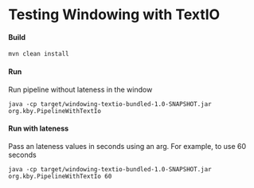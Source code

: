 # Testing Windowing with TextIO

#### Build
`mvn clean install`

#### Run
Run pipeline without lateness in the window
```
java -cp target/windowing-textio-bundled-1.0-SNAPSHOT.jar org.kby.PipelineWithTextIo
```

#### Run with lateness
Pass an lateness values in seconds using an arg. For example, to use 60 seconds
```
java -cp target/windowing-textio-bundled-1.0-SNAPSHOT.jar org.kby.PipelineWithTextIo 60
```
